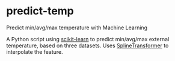 # predict-temp
Predict min/avg/max temperature with Machine Learning 

A Python script using [scikit-learn](https://scikit-learn.org/stable/supervised_learning.html#supervised-learning) to predict min/avg/max external temperature, based on three datasets.
Uses [SplineTransformer](https://scikit-learn.org/stable/modules/generated/sklearn.preprocessing.SplineTransformer.html) to interpolate the feature.
